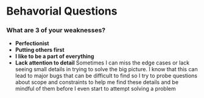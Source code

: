 # Behavorial Questions

### What are 3 of your weaknesses?
* **Perfectionist**
* **Putting others first**
* **I like to be a part of everything**
* **Lack attention to detail** Sometimes I can miss the edge cases or lack seeing small details in trying to solve the big picture. I know that this can lead to major bugs that can be difficult to find so I try to probe questions about scope and constraints to help me find these details and be mindful of them before I even start to attempt solving a problem